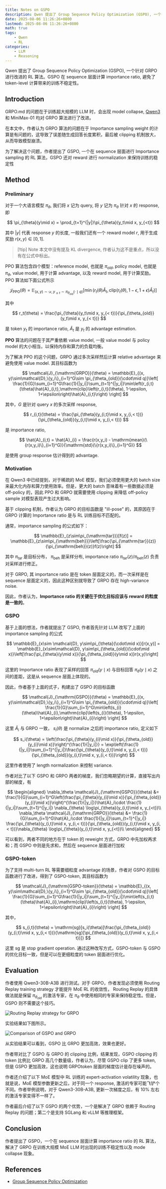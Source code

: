 ```yaml
---
title: Notes on GSPO
description: Qwen 提出了 Group Sequence Policy Optimization (GSPO), 一个针对 GRPO 进行改进的 RL 算法。GSPO 在 sequence 层面计算 importance ratio, 避免了 token-level 计算带来的训练不稳定性。
date: 2025-08-06 11:26:26+0800
lastmod: 2025-08-06 11:26:26+0800
math: true
tags: 
    - Qwen
    - RL
categories:
    - LLM 
    - Reasoning
---
```



Qwen 提出了 Group Sequence Policy Optimization (GSPO), 一个针对 GRPO 进行改进的 RL 算法。GSPO 在 sequence 层面计算 importance ratio, 避免了 token-level 计算带来的训练不稳定性。

## Introduction

GRPO.md 的问题在于训练超大规模的 LLM 时，会出现 model collapse, [Qwen3](https://maosong.website/p/notes-on-qwen3/) 和 MiniMax-01 均对 GRPO 算法进行了改进。

在本文中，作者认为 GRPO 算法的问题在于 Importance sampling weight 的计算是有问题的，这导致了误差随生成回答长度累积，最后被 clipping 机制放大，从而导致模型崩溃。

为了解决这个问题，作者提出了 GSPO, 一个在 sequence 层面进行 Importance sampling 的 RL 算法，GSPO 还对 reward 进行 normalization 来保持训练的稳定性

## Method

### Preliminary

对于一个大语言模型 $\pi_{\theta}$, 我们将 $x$ 记为 query, 将 $y$ 记为 $\pi_{\theta}$ 针对 $x$ 的 response, 即

$$
\pi_{\theta}(y\mid x) = \prod_{t=1}^{|y|}\pi_{\theta}(y_t\mid x, y_{<t})
$$

其中 $|y|$ 代表 response $y$ 的长度, 一般我们还有一个 reward model $r$, 用于生成奖励 $r(x,y)\in[0, 1]$.

> [!tip] Note
> 本文中没有提及 KL divergence, 作者认为这不是重点，所以没有在公式中标出。

PPO 算法包含四个模型：reference model, 也就是 $\pi_{old}$, policy model, 也就是 $\pi_{\theta}$, value model, 用于计算 advantage, 以及 reward model, 用于计算奖励。 PPO 算法如下面公式所示

$$
\mathcal{J}_{\mathrm{PPO}}(\theta) = \mathbb{E}_{(x,y)\sim\mathcal{D},y_{\leq t}\sim \pi_{\theta_{old}}(\cdot\mid q)}\left[ \min\left(r_t(\theta)\hat{A}_t,\mathrm{clip}\left(r_t(\theta), 1-\epsilon, 1+\epsilon\right)\hat{A}_t\right) \right]
$$

其中

$$
r_t(\theta) = \frac{\pi_{\theta}(y_t\mid x, y_{< t})}{\pi_{\theta_{old}}(y_t\mid x, y_{< t})}
$$

是 token $y_t$ 的 importance ratio, $\hat{A}_t$ 是 $y_t$ 的 advantage estimation.

**PPO** 算法的问题在于其严重依赖 value model, 一般 value model 与 policy model 的大小相当，以保持内存和算力的负载均衡。

为了解决 PPO 的这个问题，GRPO 通过多次采样然后计算 relative advantage 来避免使用 value model. 其目标函数为

$$
\mathcal{J}_{\mathrm{GRPO}}(\theta) = \mathbb{E}_{(x, y)\sim\mathcal{D},\{y_i\}_{i=1}^G\sim \pi_{\theta_{old}}(\cdot\mid q)}\left[ \frac{1}{G}\sum_{i=1}^G\frac{1}{|y_i|}\sum_{t=1}^{|y_i|}\min\left(r_{i,t}(\theta)\hat{A}_{i,t},\mathrm{clip}\left(r_{i,t}(\theta), 1-\epsilon, 1+\epsilon\right)\hat{A}_{i,t}\right) \right]
$$

其中，$G$ 是针对 query $x$ 的多次采样 response,

$$
r_{i,t}(\theta) = \frac{\pi_{\theta}(y_{i,t}\mid x, y_{i,< t})}{\pi_{\theta_{old}}(y_{i,t}\mid x, y_{i,< t})}
$$

是 importance ratio,

$$
\hat{A}_{i,t} = \hat{A}_{i} = \frac{r(x,y_i) - \mathrm{mean}(\{r(x,y_i)\}_{i=1}^G)}{\mathrm{std}(\{r(x,y_i)\}_{i=1}^G)}
$$

是使用 group response 估计得到的 advantage.

### Motivation

在 Qwen3 中已经提到，对于稀疏的 MoE 模型，我们必须使用更大的 batch size 来最大化内存和算力使用效率。但是，更大的 batch 意味着有一些数据必须是 off-policy 的，因此 PPO 和 GRPO 就需要使用 clipping 来降低 off-policy sample 对模型表现产生过大影响。

基于 clipping 机制，作者认为 GRPO 的目标函数是 "ill-pose" 的，其原因在于 GRPO 计算的 Importance ratio 是与 RL 训练目标不匹配的。

通常，importance sampling 的公式如下：

$$
\mathbb{E}_{z\sim\pi_{\mathrm{tar}}}[f(z)] = \mathbb{E}_{z\sim\pi_{\mathrm{beh}}}\left[\frac{\pi_{\mathrm{tar}}(z)}{\pi_{\mathrm{beh}}(z)}f(z)\right]
$$

其中 $\pi_{\mathrm{tar}}$ 是目标分布， $\pi_{\mathrm{beh}}$ 是采样分布, importance ratio $\pi_{\mathrm{tar}}(z)/\pi_{\mathrm{beh}}(z)$ 负责对采样进行修正。

对于 GRPO, 其 importance ratio 是在 token 层面定义的，而一次采样是在 sequence 层面定义的，因此这种区别就导致了 GRPO 存在 high-variance noise.

因此，作者认为，**Importance ratio 的关键在于优化目标应该与 reward 的粒度是一致的**。

### GSPO

基于上面的想法，作者就提出了 GSPO, 作者首先针对 LLM 改写了上面的 importance sampling 的公式

$$
\mathbb{E}_{x\sim \mathcal{D}, y\sim\pi_{\theta}(\cdot\mid x)}[r(x,y)] = \mathbb{E}_{x\sim\mathcal{D}, y\sim\pi_{\theta_{old}}(\cdot\mid x)}\left[\frac{\pi_{\theta}(y\mid x)}{\pi_{\theta_{old}}(y\mid x)}r(x,y)\right]
$$

这里的 Importance ratio 表现了采样的回答 $\pi_{old}(y\mid x)$ 与目标回答 $\pi_{\theta}(y\mid x)$ 之间的差距，这是从 sequence 层面上体现的。

因此，作者基于上面的式子，构建出了 GSPO 的目标函数

$$
\mathcal{J}_{\mathrm{GSPO}}(\theta) = \mathbb{E}_{(x, y)\sim\mathcal{D},\{y_i\}_{i=1}^G\sim \pi_{\theta_{old}}(\cdot\mid q)}\left[ \frac{1}{G}\sum_{i=1}^G\min\left(s_{i}(\theta)\hat{A}_{i},\mathrm{clip}\left(s_{i}(\theta), 1-\epsilon, 1+\epsilon\right)\hat{A}_{i}\right) \right]
$$

这里 $\hat{A}_{i}$ 与 GRPO 一致， $s_i(\theta)$ 是 normalize 之后的 importance ratio, 定义如下

$$
s_i(\theta) = \left(\frac{\pi_{\theta}(y_{i}\mid x)}{\pi_{\theta_{old}}(y_{i}\mid x)}\right)^{\frac{1}{|y_i|}} = \exp\left(\frac{1}{|y_i|}\sum_{i=1}^{|y_i|}\frac{\pi_{\theta}(y_{i,t}\mid x, y_{i,< t})}{\pi_{\theta_{old}}(y_{i,t}\mid x, y_{i,< t})}\right)
$$

这里作者使用了 length normalization 来控制 variance.

作者对比了以下 GSPO 和 GRPO 两者的梯度，我们忽略期望的计算，直接写出内部的梯度，有

$$
\begin{aligned}
\nabla_\theta \mathcal{J}_{\mathrm{GSPO}}(\theta) &= \frac{1}{G}\sum_{i=1}^G\left(\frac{\pi_{\theta}(y_{i}\mid x)}{\pi_{\theta_{old}}(y_{i}\mid x)}\right)^{\frac{1}{|y_i|}}\hat{A}_i\cdot \frac{1}{|y_i|}\sum_{t=1}^{|y_i|} \nabla_{\theta} \log\pi_{\theta}(y_{i,t}\mid x, y_{<t})\\
\nabla_\theta \mathcal{J}_{\mathrm{GRPO}}(\theta) &= \frac{1}{G}\sum_{i=1}^G\hat{A}_i\cdot \frac{1}{|y_i|}\sum_{t=1}^{|y_i|} \frac{\pi_{\theta}(y_{i,t}\mid x, y_{i,< t})}{\pi_{\theta_{old}}(y_{i,t}\mid x, y_{i,< t})}\nabla_{\theta} \log\pi_{\theta}(y_{i,t}\mid x, y_{<t})\\
\end{aligned}
$$

可以看到，两者不同的地方在于 token 的 reweight 方式，GRPO 中先加权再求和；而 GSPO 中则是先求和，然后在 sequence 层面进行加权

### GSPO-token

为了支持 multi-turn RL 等需要细粒度 advantage 的场景，作者对 GSPO 的目标函数进行了改进，得到了 GSPO-token, 其目标函数为

$$
\mathcal{J}_{\mathrm{GSPO-token}}(\theta) = \mathbb{E}_{(x, y)\sim\mathcal{D},\{y_i\}_{i=1}^G\sim \pi_{\theta_{old}}(\cdot\mid q)}\left[ \frac{1}{G}\sum_{i=1}^G\frac{1}{|y_i|}\sum_{t=1}^{|y_i|}\min\left(s_{i,t}(\theta)\hat{A}_{i},\mathrm{clip}\left(s_{i,t}(\theta), 1-\epsilon, 1+\epsilon\right)\hat{A}_{i}\right) \right]
$$

其中，

$$
s_{i,t}(\theta) = \mathrm{sg}[s_i(\theta)]\frac{\pi_{\theta_{old}}(y_{i,t}\mid x, y_{i,< t})}{\mathrm{sg}[\pi_{\theta_{old}}(y_{i,t}\mid x, y_{i,< t})]}
$$

这里 $\mathrm{sg}$ 是 stop gradient operation. 通过这种改写方式，GSPO-token 与 GSPO 的优化目标一致，但是可以在更细粒度的 token 层面进行优化。

## Evaluation

作者使用 Qwen3-30B-A3B 进行测试。对于 GRPO，作者发现必须使用 Routing Replay training strategy 才能提升 MoE RL 的收敛性，  Routing Replay 的具体做法就是保留 $\pi_{\theta_{old}}$ 的激活专家，在 $\pi_{\theta}$ 中使用相同的专家来保持稳定性。但是，GSPO 则不需要这个技巧。

![Routing Replay strategy for GRPO](GSPO-GRPO-routing-replay.png)

实验结果如下图所示。

![Comparison of GSPO and GRPO](GSPO-performance.png)

从实验结果可以看到，GSPO 比 GRPO 更加高效，效果也更好。

作者带对比了 GSPO 与 GRPO 的 clipping 比例，结果发现，GSPO clipping 的 token 比例比 GRPO 高几个数量级，作者认为，尽管 GSPO clip 了更多 token, 但是 GSPO 更加高效，这也说明 GRPOtoken 层面的梯度估计是存在噪声的。

作者还介绍了以下 MoE 模型中 RL 训练的 expert-activation volatility 现象，也就是说，MoE 模型参数更新之后，对于同一个 response, 激活的专家可能飞铲个不同。作者举例说明，对于 Qwen3-30B-A3B, 更新一次梯度之后，有 $10\%$ 左右的激活专家变得不一样了。

作者最后介绍了以下 GSPO 的两个优势，一个是解决了 GRPO 依赖于 Routing Replay 的问题；第二个是支持 SGLang 和 vLLM 等推理框架。

## Conclusion

作者提出了 GSPO，一个在 sequence 层面计算 importance ratio 的 RL 算法，解决了 GRPO 在训练大规模 MoE LLM 时出现的训练不稳定性以及 mode collapse 现象。

## References

- [Group Sequence Policy Optimization](http://arxiv.org/abs/2507.18071)
